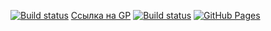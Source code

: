 [![Build status](https://ci.appveyor.com/api/projects/status/7tkpn4cd9r2fhvbz?svg=true)](https://ci.appveyor.com/project/Valdemarovna/ahj-code-dnd-2)
[Ссылка на GP](https://Valdemarovna.github.io/ahj-code-dnd-2/)
[![Build status](https://github.com/Valdemarovna/ahj-code-dnd-2/actions/workflows/web.yml/badge.svg)](https://github.com/Valdemarovna/ahj-code-dnd-2/actions)
[![GitHub Pages](https://img.shields.io/badge/GitHub%20Pages-Deployed-blue)](https://Valdemarovna.github.io/ahj-code-dnd-2/)
